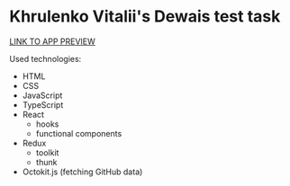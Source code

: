 # Khrulenko Vitalii's Dewais test task

[LINK TO APP PREVIEW](https://khrulenko.github.io/dewais_github_search/)

Used technologies:

- HTML
- CSS
- JavaScript
- TypeScript
- React
  - hooks
  - functional components
- Redux
  - toolkit
  - thunk
- Octokit.js (fetching GitHub data)
